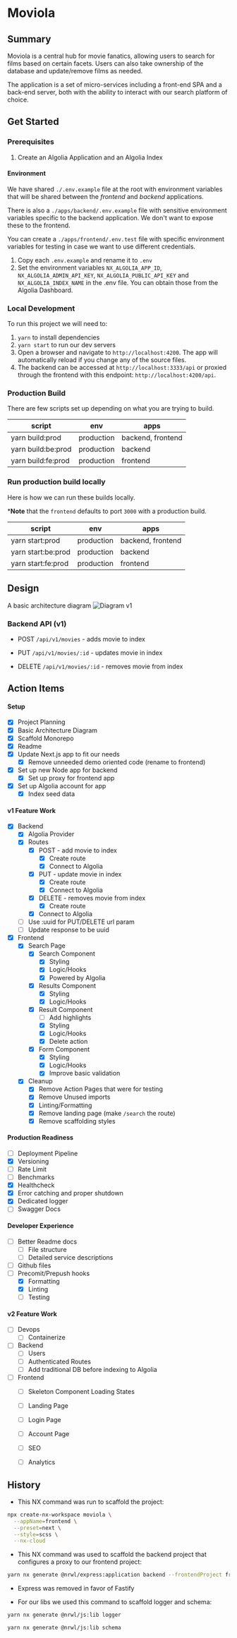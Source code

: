 # Moviola

## Summary
Moviola is a central hub for movie fanatics, allowing users to search for films based on certain facets. Users can also take ownership of the database and update/remove films as needed.

The application is a set of micro-services including a front-end SPA and a back-end server, both with the ability to interact with our search platform of choice.

## Get Started

### Prerequisites
1. Create an Algolia Application and an Algolia Index

#### Environment
We have shared `./.env.example` file at the root with environment variables that
will be shared between the *frontend* and *backend* applications.

There is also a `./apps/backend/.env.example` file with sensitive environment variables specific to the backend application. We don't want to expose these to the frontend.

You can create a `./apps/frontend/.env.test` file with specific environment variables for testing in case we want to use different credentials.

1. Copy each `.env.example` and rename it to `.env`
2. Set the environment variables `NX_ALGOLIA_APP_ID`, `NX_ALGOLIA_ADMIN_API_KEY`, `NX_ALGOLIA_PUBLIC_API_KEY` and `NX_ALGOLIA_INDEX_NAME` in the .env file. You can obtain those from the Algolia Dashboard.

### Local Development
To run this project we will need to:

1. `yarn` to install dependencies
2. `yarn start` to run our dev servers
3. Open a browser and navigate to `http://localhost:4200`. The app will automatically reload if you change any of the source files.
4. The backend can be accessed at `http://localhost:3333/api` or proxied through the frontend with this endpoint: `http://localhost:4200/api`.

### Production Build
There are few scripts set up depending on what you are trying to build.

| script             | env         | apps              |
|--------------------|-------------|-------------------|
| yarn build:prod    | production  | backend, frontend |
| yarn build:be:prod | production  | backend           |
| yarn build:fe:prod | production  | frontend          |


### Run production build locally
Here is how we can run these builds locally.

***Note** that the `frontend` defaults to port `3000` with a production build.

| script             | env         | apps              |
|--------------------|-------------|-------------------|
| yarn start:prod    | production  | backend, frontend |
| yarn start:be:prod | production  | backend           |
| yarn start:fe:prod | production  | frontend          |

## Design

A basic architecture diagram
![Diagram v1](diagram-v1.png)

### Backend API (v1)
- POST `/api/v1/movies` - adds movie to index

- PUT `/api/v1/movies/:id` - updates movie in index

- DELETE `/api/v1/movies/:id` - removes movie from index

## Action Items

#### Setup 
- [x] Project Planning
- [x] Basic Architecture Diagram
- [x] Scaffold Monorepo
- [x] Readme
- [x] Update Next.js app to fit our needs
  - [x] Remove unneeded demo oriented code (rename to frontend)
- [x] Set up new Node app for backend
  - [x] Set up proxy for frontend app
- [x] Set up Algolia account for app
  - [x] Index seed data

#### v1 Feature Work
- [x] Backend
  - [x] Algolia Provider
  - [x] Routes
    - [x] POST - add movie to index
      - [x] Create route
      - [x] Connect to Algolia
    - [x] PUT - update movie in index
      - [x] Create route
      - [x] Connect to Algolia
    - [x] DELETE - removes movie from index
      - [x] Create route
     - [x] Connect to Algolia 
  - [ ] Use :uuid for PUT/DELETE url param
  - [ ] Update response to be uuid
- [X] Frontend
  - [x] Search Page
    - [x] Search Component
      - [X] Styling
      - [X] Logic/Hooks
      - [X] Powered by Algolia
    - [X] Results Component
      - [X] Styling
      - [X] Logic/Hooks
    - [X] Result Component
      - [ ] Add highlights
      - [X] Styling
      - [X] Logic/Hooks
      - [X] Delete action
    - [X] Form Component
      - [X] Styling
      - [X] Logic/Hooks
      - [X] Improve basic validation
  - [X] Cleanup
    - [X] Remove Action Pages that were for testing
    - [X] Remove Unused imports
    - [X] Linting/Formatting
    - [X] Remove landing page (make `/search` the route)
    - [X] Remove scaffolding styles

#### Production Readiness
- [ ] Deployment Pipeline
- [x] Versioning
- [ ] Rate Limit
- [ ] Benchmarks
- [x] Healthcheck
- [x] Error catching and proper shutdown
- [x] Dedicated logger
- [ ] Swagger Docs

#### Developer Experience
- [ ] Better Readme docs
  - [ ] File structure
  - [ ] Detailed service descriptions
- [ ] Github files
- [ ] Precomit/Prepush hooks
  - [x] Formatting
  - [x] Linting
  - [ ] Testing

#### v2 Feature Work
- [ ] Devops
  - [ ] Containerize
- [ ] Backend
  - [ ] Users
  - [ ] Authenticated Routes
  - [ ] Add traditional DB before indexing to Algolia
- [ ] Frontend
  - [ ] Skeleton Component Loading States
  - [ ] Landing Page
  - [ ] Login Page
  - [ ] Account Page
  - [ ] SEO
  - [ ] Analytics


## History

- This NX command was run to scaffold the project:

```sh
npx create-nx-workspace moviola \
  --appName=frontend \
  --preset=next \
  --style=scss \
  --nx-cloud
```

- This NX command was used to scaffold the backend project that configures a proxy to our frontend project:

```sh
yarn nx generate @nrwl/express:application backend --frontendProject frontend
```
* Express was removed in favor of Fastify

- For our libs we used this command to scaffold logger and schema:

```sh
yarn nx generate @nrwl/js:lib logger
```
```sh
yarn nx generate @nrwl/js:lib schema
```